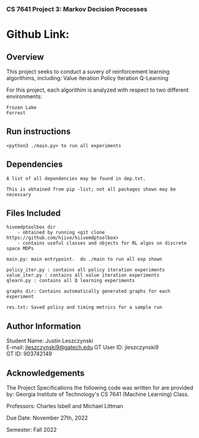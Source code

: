 ### CS 7641 Project 3: Markov Decision Processes

# Github Link:


## Overview
This project seeks to conduct a suvery of reinforcement learning algorithims, including:
    Value iteration
    Policy Iteration
    Q-Learning


For this project, each algorithim is analyzed with respect to two different environments:

    Frozen Lake
    Forrest


## Run instructions

    <python3 ./main.py> to run all experiments

## Dependencies

    A list of all dependencies may be found in dep.txt.

    This is obtained from pip -list; not all packages shown may be necessary

## Files Included
    hivemdptoolbox dir 
        - obtained by running <git clone https://github.com/hiive/hiivemdptoolbox>
        - contains useful classes and objects for RL algos on discrete space MDPs

    main.py: main entrypoint.  do ./main to run all exp shown

    policy_iter.py : contains all policy iteration experiments
    value_iter.py : contains all value iteration experiments
    qlearn.py : contains all Q learning experiments

    graphs dir: Contains automatically generated graphs for each experiment

    res.txt: Saved policy and timing metrics for a sample run




## Author Information
Student Name: Justin Leszczynski 	  	   		   	 		  		  		    	  
E-mail: jleszczynski9@gatech.edu
GT User ID: jleszczynski9 	   		   	 		  		  		    	 		 	  
GT ID: 903742149 


## Acknowledgements
The Project Specifications the following code was written for are provided by:
Georgia Institute of Technology's CS 7641 (Machine Learning) Class.

Professors: Charles Isbell and Michael Littman

Due Date: November 27th, 2022

Semester: Fall 2022


